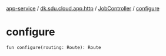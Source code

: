 [app-service](../../index.md) / [dk.sdu.cloud.app.http](../index.md) / [JobController](index.md) / [configure](./configure.md)

# configure

`fun configure(routing: Route): Route`